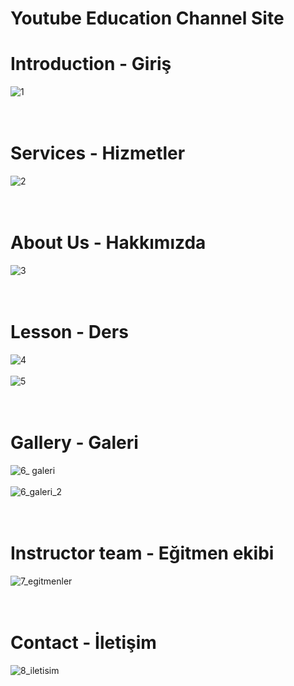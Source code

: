 # Youtube Education Channel Site

# Introduction - Giriş
![1](https://user-images.githubusercontent.com/47866774/103169822-465cc300-4850-11eb-8516-8e1f86515b7a.png) <br/><br/><br/>

# Services - Hizmetler
![2](https://user-images.githubusercontent.com/47866774/103169824-4ceb3a80-4850-11eb-90c2-f9b8673c4015.png) <br/><br/><br/>

# About Us - Hakkımızda
![3](https://user-images.githubusercontent.com/47866774/103169827-4fe62b00-4850-11eb-92a2-11216cd655b4.png) <br/><br/><br/>

# Lesson - Ders
![4](https://user-images.githubusercontent.com/47866774/103169829-54aadf00-4850-11eb-8d26-bf1a716a364a.png) <br/><br/>
![5](https://user-images.githubusercontent.com/47866774/103169831-5674a280-4850-11eb-8924-3a1605aedd1a.png) <br/><br/><br/>

# Gallery - Galeri
![6_ galeri](https://user-images.githubusercontent.com/47866774/103169832-596f9300-4850-11eb-89d7-3638de1b7cf6.png) <br/><br/>
![6_galeri_2](https://user-images.githubusercontent.com/47866774/103169834-5ffe0a80-4850-11eb-9f82-55f852eb6035.png) <br/><br/><br/>

# Instructor team - Eğitmen ekibi
![7_egitmenler](https://user-images.githubusercontent.com/47866774/103169836-64c2be80-4850-11eb-9167-36ea2b51c85d.png) <br/><br/><br/>

# Contact - İletişim
![8_iletisim](https://user-images.githubusercontent.com/47866774/103169846-7310da80-4850-11eb-8e19-fca2e6850d44.png) <br/><br/><br/>
